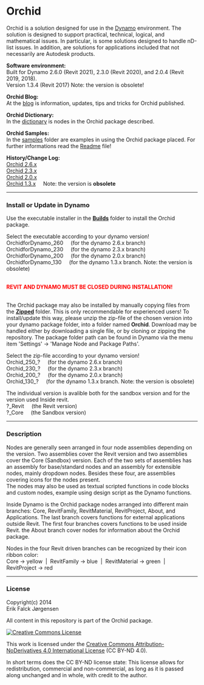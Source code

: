 ﻿# Orchid  
Orchid is a solution designed for use in the [Dynamo](http://dynamobim.org) environment. The solution is designed to support practical, technical, logical, and mathematical issues. In particular, is some solutions designed to handle nD-list issues. In addition, are solutions for applications included that not necessarily are Autodesk products.  
  
**Software environment:**  
Built for Dynamo 2.6.0 (Revit 2021), 2.3.0 (Revit 2020), and 2.0.4 (Revit 2019, 2018).  
Version 1.3.4 (Revit 2017) Note: the version is obsolete!  
  
**Orchid Blog:**  
At the <a href="https://erfajo.blogspot.com" target="_blank">blog</a> is information, updates, tips and tricks for Orchid published.  
  
**Orchid Dictionary:**  
In the <a href="https://erfajo.github.io/dictionary/index.html" target="_blank">dictionary</a> is nodes in the Orchid package described.  
  
**Orchid Samples:**  
In the [samples](Samples) folder are examples in using the Orchid package placed. For further informations read the [Readme](Samples/readme.md) file!    
  
**History/Change Log:**  
<a href="Orchid_260.md">Orchid 2.6.x</a>  
<a href="Orchid_230.md">Orchid 2.3.x</a>  
<a href="Orchid_200.md">Orchid 2.0.x</a>  
<a href="Orchid_130.md">Orchid 1.3.x</a> &nbsp;&nbsp;&nbsp; Note: the version is <b>obsolete</b>  

---
### Install or Update in Dynamo  
Use the executable installer in the **[Builds](Builds)** folder to install the Orchid package.  
  
Select the executable according to your dynamo version!  
OrchidforDynamo_260 &nbsp;&nbsp;&nbsp; (for the dynamo 2.6.x branch)  
OrchidforDynamo_230 &nbsp;&nbsp;&nbsp; (for the dynamo 2.3.x branch)  
OrchidforDynamo_200 &nbsp;&nbsp;&nbsp; (for the dynamo 2.0.x branch)  
OrchidforDynamo_130 &nbsp;&nbsp;&nbsp; (for the dynamo 1.3.x branch. Note: the version is obsolete)  
  
&nbsp;  
<span style="color:red">**REVIT AND DYNAMO MUST BE CLOSED DURING INSTALLATION!**</span>  
&nbsp;  
  
The Orchid package may also be installed by manually copying files from the **[Zipped](Zipped)** folder. This is only recommendable for experienced users! To install/update this way, please unzip the zip-file of the chosen version into your dynamo package folder, into a folder named <b>Orchid</b>. Download may be handled either by downloading a single file, or by cloning or zipping the repository. The package folder path can be found in Dynamo via the menu item 'Settings' -> 'Manage Node and Package Paths'.  

Select the zip-file according to your dynamo version!  
Orchid_250_? &nbsp;&nbsp;&nbsp; (for the dynamo 2.6.x branch)  
Orchid_230_? &nbsp;&nbsp;&nbsp; (for the dynamo 2.3.x branch)  
Orchid_200_? &nbsp;&nbsp;&nbsp; (for the dynamo 2.0.x branch)  
Orchid_130_? &nbsp;&nbsp;&nbsp; (for the dynamo 1.3.x branch. Note: the version is obsolete)  

The individual version is avalible both for the sandbox version and for the version used Inside revit.  
?_Revit &nbsp;&nbsp;&nbsp; (the Revit version)  
?_Core &nbsp;&nbsp;&nbsp; (the Sandbox version)  

---
### Description  
Nodes are generally seen arranged in four node assemblies depending on the version. Two assemblies cover the Revit version and two assemblies cover the Core (Sandbox) version. Each of the two sets of assemblies has an assembly for base/standard nodes and an assembly for extensible nodes, mainly dropdown nodes. Besides these four, are assemblies covering icons for the nodes present.  
The nodes may also be used as textual scripted functions in code blocks and custom nodes, example using design script as the Dynamo functions.  
  
Inside Dynamo is the Orchid package nodes arranged into different main branches: Core, RevitFamily, RevitMaterial, RevitProject, About, and Applications. The last branch covers functions for external applications outside Revit. The first four branches covers functions to be used inside Revit. the About branch cover nodes for information about the Orchid package.  
  
Nodes in the four Revit driven branches can be recognized by their icon ribbon color:  
Core -> yellow &nbsp;|&nbsp; RevitFamily -> blue &nbsp;|&nbsp; RevitMaterial -> green &nbsp;|&nbsp; RevitProject -> red  
  
---
### License  
Copyright(c) 2014  
Erik Falck Jørgensen  
  
All content in this repository is part of the Orchid package.  
  
<a rel="license" href="http://creativecommons.org/licenses/by-nd/4.0/">
<img alt="Creative Commons License" style="border-width:0" src="https://i.creativecommons.org/l/by-nd/4.0/88x31.png" /></a>  
  
This work is licensed under the <a rel="license" href="http://creativecommons.org/licenses/by-nd/4.0/">
Creative Commons Attribution-NoDerivatives 4.0 International License</a> (CC BY-ND 4.0).  
  
In short terms does the CC BY-ND license state: This license allows for redistribution, commercial and non-commercial, as long as it is passed along unchanged and in whole, with credit to the author.  
